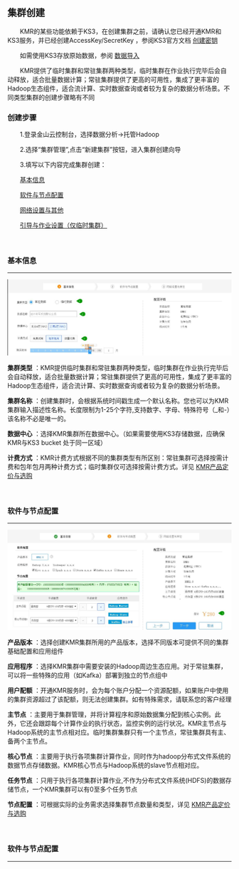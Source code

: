 ## 集群创建


　　KMR的某些功能依赖于KS3，在创建集群之前，请确认您已经开通KMR和KS3服务，并已经创建AccessKey/SecretKey ，参阅KS3官方文档 [创建密钥](http://www.ksyun.com/doc/art/id/612)

　　如需使用KS3存放原始数据，参阅 [数据导入](shu_ju_dao_ru_zhi_nan.md)
  
　　KMR提供了临时集群和常驻集群两种类型，临时集群在作业执行完毕后会自动释放，适合批量数据计算；常驻集群提供了更高的可用性，集成了更丰富的Hadoop生态组件，适合流计算、实时数据查询或者较为复杂的数据分析场景。不同类型集群的创建步骤略有不同
  

###   创建步骤



　　1.登录金山云控制台，选择数据分析->托管Hadoop

　　2.选择“集群管理”,点击“新建集群”按钮，进入集群创建向导

　　3.填写以下内容完成集群创建：
  
   　　[基本信息](#ji_qun_ji_ben_xin_xi)

   　　[软件与节点配置](#Software_And_Node)

   　　[网络设置与其他](#tian_jia_zuo_ye)

   　　[引导与作业设置（仅临时集群）](#que_ren_ding_dan)
     
　　  
  <h3 name="ji_qun_ji_ben_xin_xi" id="ji_qun_ji_ben_xin_xi">基本信息</h3>
  

---



![](1.jpg)

**集群类型** ：KMR提供临时集群和常驻集群两种类型，临时集群在作业执行完毕后会自动释放，适合批量数据计算；常驻集群提供了更高的可用性，集成了更丰富的Hadoop生态组件，适合流计算、实时数据查询或者较为复杂的数据分析场景。

**集群名称** ：创建集群时，会根据系统时间戳生成一个默认名称。您也可以为KMR集群输入描述性名称。长度限制为1-25个字符,支持数字、字母、特殊符号（_和-）该名称不必是唯一的。

**数据中心** ：选择KMR集群所在数据中心。（如果需要使用KS3存储数据，应确保KMR与KS3 bucket 处于同一区域）

**计费方式** ：KMR计费方式根据不同的集群类型有所区别：常驻集群可选择按需计费和包年包月两种计费方式；临时集群仅可选择按需计费方式。详见 [KMR产品定价与选购](chan_pin_ding_jia_yu_xuan_gou.md)

　　

  <h3 name="Software_And_Node" id="Software_And_Node">软件与节点配置</h3>
  
  
---



![](2.jpg)


**产品版本** ：选择创建KMR集群所用的产品版本，选择不同版本可提供不同的集群基础配置和应用组件 

**应用程序** ：选择KMR集群中需要安装的Hadoop周边生态应用。对于常驻集群，可以将一些特殊的应用（如Kafka）部署到独立的节点组中 

 **用户配额** ：开通KMR服务时，会为每个账户分配一个资源配额，如果账户中使用的集群资源超过了该配额，则无法创建集群。如有特殊需求，请联系您的客户经理 
 
 **主节点** ：主要用于集群管理，并将计算程序和原始数据集分配到核心实例。此外，它还会跟踪每个计算作业的执行状态，监控实例的运行状况。KMR主节点与Hadoop系统的主节点相对应。临时集群集群只有一个主节点，常驻集群具有主、备两个主节点。 

 **核心节点** ：主要用于执行各项集群计算作业，同时作为hadoop分布式文件系统的数据节点存储数据。KMR核心节点与Hadoop系统的slave节点相对应。 

**任务节点** ：只用于执行各项集群计算作业,不作为分布式文件系统(HDFS)的数据存储节点，一个KMR集群可以有0至多个任务节点 

**节点配置** ：可根据实际的业务需求选择集群节点数量和类型，详见 [KMR产品定价与选购](chan_pin_ding_jia_yu_xuan_gou.md) 

　　

  <h3 name="Software_And_Node" id="Software_And_Node">软件与节点配置</h3>
  
  
---


